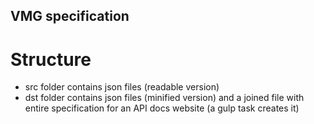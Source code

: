VMG specification
---

Structure
===
- src folder contains json files (readable version)
- dst folder contains json files (minified version) and a joined file with entire specification for an API docs website (a gulp task creates it)
